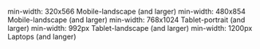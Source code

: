 

min-width: 320x566	Mobile-landscape (and larger) 
min-width: 480x854	Mobile-landscape (and larger)
min-width: 768x1024	Tablet-portrait (and larger)
min-width: 992px	Tablet-landscape (and larger)
min-width: 1200px	Laptops (and langer)
